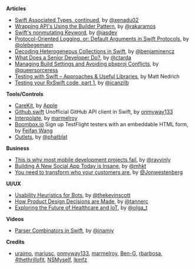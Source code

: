 
**Articles**

* [Swift Associated Types, continued](http://www.russbishop.net/swift-associated-types-cont), by [@xenadu02](https://twitter.com/xenadu02)
* [Wrapping API's Using the Builder Pattern](http://nshint.io/blog/2016/05/02/wrapping-apis-using-the-builder-pattern/), by [@rakaramos](https://www.twitter.com/rakaramos)
* [Swift's nonmutating Keyword](http://jasdev.me/nonmutating), by [@jasdev](https://twitter.com/jasdev)
* [Protocol-Oriented Logging, or: Default Arguments in Swift Protocols](http://oleb.net/blog/2016/05/default-arguments-in-protocols/), by [@olebegemann](https://twitter.com/olebegemann)
* [Decoding Heterogeneous Collections in Swift](http://blog.benjamin-encz.de/post/decoding-heterogeneous-collections-in-swift/), by [@benjaminencz](https://twitter.com/benjaminencz)
* [What Does a Senior Developer Do?](http://ctarda.com/2016/05/what-does-a-senior-developer-do/), by [@ctarda](https://twitter.com/ctarda)
* [Managing Build Settings and Avoiding pbxproj Conflicts](http://pewpewthespells.com/blog/pbxproj_management.html), by [@queersorceress](https://twitter.com/queersorceress)
* [Testing with Swift – Approaches & Useful Libraries](https://spin.atomicobject.com/2016/05/02/testing-swift-code/), by Matt Nedrich
* [Testing your RxSwift code, part 1](http://rx-marin.com/post/rxswift-rxtests-unit-tests/), by [@icanzilb](http://www.twitter.com/icanzilb)

**Tools/Controls**

* [CareKit](https://github.com/carekit-apple/CareKit), by [Apple](https://github.com/carekit-apple)
* [Github.swift](https://github.com/onmyway133/github.swift) Unofficial GitHub API client in Swift, by [onmyway133](https://twitter.com/onmyway133)
* [Interpolate](https://github.com/marmelroy/Interpolate), by [marmelroy](https://twitter.com/marmelroy)
* [Boombox.io](https://boombox.io) Sign up TestFlight testers with an embeddable HTML form, by [Feifan Wang](http://secretsaucehq.com)
* [Outlets](https://github.com/phatblat/Outlets), by [@phatblat](https://twitter.com/phatblat)

**Business**

* [This is why most mobile development projects fail](http://clean-swift.com/mobile-development-projects-fail/), by [@rayvinly](https://twitter.com/rayvinly)
* [Building A New Social App Today is Insane](https://medium.com/@mhkt/building-a-new-social-app-today-is-insane-b5fe7b81e76), by [@mhkt](https://twitter.com/mhkt)
* [You need to transform who your customers are](https://medium.com/life-learning/you-need-to-transform-who-your-customers-are-a26d0fc5aa9), by [@Jonwestenberg](https://twitter.com/Jonwestenberg)

**UI/UX**

* [Usability Heuristics for Bots](https://medium.com/chat-bots/usability-heuristics-for-bots-7075132d2c92), by [@thekevinscott](https://twitter.com/thekevinscott)
* [How Product Design Decisions are Made](https://medium.freecodecamp.com/how-design-decisions-are-made-c18201c052d1), by [@tannerc](https://twitter.com/tannerc)
* [Exploring the Future of Healthcare and IoT](https://medium.com/@olgadotter/the-future-of-healthcare-and-iot-2dbf8fedaaeb), by [@olga_t](https://twitter.com/olga_t)

**Videos**

* [Parser Combinators in Swift](https://realm.io/news/tryswift-yasuhiro-inami-parser-combinator/), by [@inamiy](https://twitter.com/inamiy)

**Credits**

* [uraimo](https://github.com/uraimo), [mariusc](https://github.com/mariusc), [onmyway133](https://github.com/onmyway133), [marmelroy](https://github.com/marmelroy), [Ben-G](https://github.com/Ben-G),  [rbarbosa](https://github.com/rbarbosa), [4thethrillofit](https://github.com/4thethrillofit), [NSMyself](https://twitter.com/NSMyself), [lkmfz](https://github.com/lkmfz)
